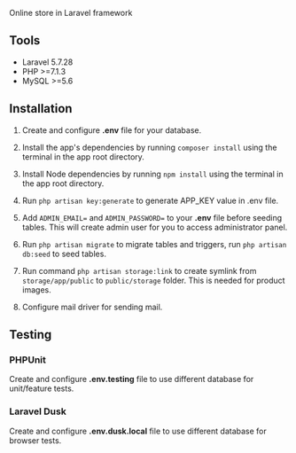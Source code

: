 Online store in Laravel framework

## Tools

  * Laravel     5.7.28
  * PHP         >=7.1.3
  * MySQL       >=5.6

## Installation

1. Create and configure **.env** file for your database.

2. Install the app's dependencies by running `composer install` using the terminal in the app root directory.

3. Install Node dependencies by running `npm install` using the terminal in the app root directory.

4. Run `php artisan key:generate` to generate APP_KEY value in .env file. 

5. Add `ADMIN_EMAIL=` and `ADMIN_PASSWORD=` to your **.env** file before seeding tables. This will create admin user for you to access administrator panel.

6. Run `php artisan migrate` to migrate tables and triggers, run `php artisan db:seed` to seed tables.

7. Run command `php artisan storage:link` to create symlink from `storage/app/public` to `public/storage` folder. This is needed for product images.

8. Configure mail driver for sending mail.

## Testing
### PHPUnit
Create and configure **.env.testing** file to use different database for unit/feature tests.
### Laravel Dusk
Create and configure **.env.dusk.local** file to use different database for browser tests.

